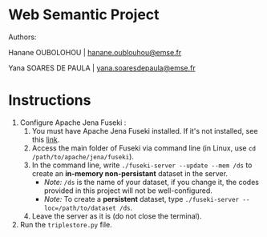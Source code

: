 # Web Semantic Project
Authors:

Hanane OUBOLOHOU  |   hanane.oublouhou@emse.fr

Yana SOARES DE PAULA  |   yana.soaresdepaula@emse.fr


# Instructions

1. Configure Apache Jena Fuseki :
    1. You must have Apache Jena Fuseki installed. If it's not installed, see this [link](https://jena.apache.org/documentation/fuseki2/#download-fuseki).
    1. Access the main folder of Fuseki via command line (in Linux, use `cd /path/to/apache/jena/fuseki`).
    1. In the command line, write `./fuseki-server --update --mem /ds` to create an **in-memory non-persistant** dataset in the server.
        * *Note:* `/ds` is the name of your dataset, if you change it, the codes provided in this project will not be well-configured.
        * *Note:* To create a **persistent** dataset, type `./fuseki-server --loc=/path/to/dataset /ds`.
    1. Leave the server as it is (do not close the terminal).
1. Run the `triplestore.py` file.
